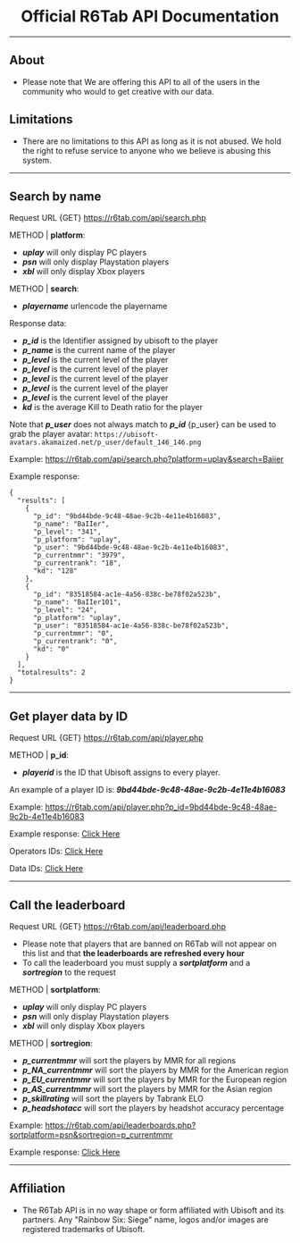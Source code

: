 <p align="center">
  <h1 align="center">Official R6Tab API Documentation</h3>
</p>

<hr>

## About
- Please note that We are offering this API to all of the users in the community who would to get creative with our data.

## Limitations
- There are no limitations to this API as long as it is not abused. We hold the right to refuse service to anyone who we believe is abusing this system.

<hr>

## Search by name

Request URL {GET} https://r6tab.com/api/search.php

METHOD | **platform**:

- <i>**uplay**</i> will only display PC players<br>
- <i>**psn**</i> will only display Playstation players<br>
- <i>**xbl**</i> will only display Xbox players<br>

METHOD | **search**:

- <i>**playername**</i> urlencode the playername<br>

Response data:

- <i>**p_id**</i> is the Identifier assigned by ubisoft to the player<br>
- <i>**p_name**</i> is the current name of the player<br>
- <i>**p_level**</i> is the current level of the player<br>
- <i>**p_level**</i> is the current level of the player<br>
- <i>**p_level**</i> is the current level of the player<br>
- <i>**p_level**</i> is the current level of the player<br>
- <i>**p_level**</i> is the current level of the player<br>
- <i>**kd**</i> is the average Kill to Death ratio for the player<br>

Note that <i>**p_user**</i> does not always match to <i>**p_id**</i> {p_user} can be used to grab the player avatar: `https://ubisoft-avatars.akamaized.net/p_user/default_146_146.png`

Example: https://r6tab.com/api/search.php?platform=uplay&search=Baiier

Example response:
```
{
  "results": [
    {
      "p_id": "9bd44bde-9c48-48ae-9c2b-4e11e4b16083",
      "p_name": "BaIIer",
      "p_level": "341",
      "p_platform": "uplay",
      "p_user": "9bd44bde-9c48-48ae-9c2b-4e11e4b16083",
      "p_currentmmr": "3979",
      "p_currentrank": "18",
      "kd": "128"
    },
    {
      "p_id": "83518584-ac1e-4a56-838c-be78f02a523b",
      "p_name": "BaIIer101",
      "p_level": "24",
      "p_platform": "uplay",
      "p_user": "83518584-ac1e-4a56-838c-be78f02a523b",
      "p_currentmmr": "0",
      "p_currentrank": "0",
      "kd": "0"
    }
  ],
  "totalresults": 2
}
```
<hr>

## Get player data by ID

Request URL {GET} https://r6tab.com/api/player.php

METHOD | **p_id**:

- <i>**playerid**</i> is the ID that Ubisoft assigns to every player.<br>

An example of a player ID is: <i>**9bd44bde-9c48-48ae-9c2b-4e11e4b16083**</i>

Example: https://r6tab.com/api/player.php?p_id=9bd44bde-9c48-48ae-9c2b-4e11e4b16083

Example response: <u>[Click Here](https://github.com/Tabwire/R6Tab-API/blob/master/responses/playerdatabyid.json)</u>

Operators IDs: <u>[Click Here](https://github.com/Tabwire/R6Tab-API/blob/master/Operators.md)</u>

Data IDs: <u>[Click Here](https://github.com/Tabwire/R6Tab-API/blob/master/Data.md)</u>

<hr>

## Call the leaderboard

Request URL {GET} https://r6tab.com/api/leaderboard.php<br>
- Please note that players that are banned on R6Tab will not appear on this list and that **the leaderboards are refreshed every hour**<br>
- To call the leaderboard you must supply a <i>**sortplatform**</i> and a <i>**sortregion**</i> to the request<br>

METHOD | **sortplatform**:

- <i>**uplay**</i> will only display PC players<br>
- <i>**psn**</i> will only display Playstation players<br>
- <i>**xbl**</i> will only display Xbox players<br>

METHOD | **sortregion**:

- <i>**p_currentmmr**</i> will sort the players by MMR for all regions<br>
- <i>**p_NA_currentmmr**</i> will sort the players by MMR for the American region<br>
- <i>**p_EU_currentmmr**</i> will sort the players by MMR for the European region<br>
- <i>**p_AS_currentmmr**</i> will sort the players by MMR for the Asian region<br>
- <i>**p_skillrating**</i> will sort the players by Tabrank ELO<br>
- <i>**p_headshotacc**</i> will sort the players by headshot accuracy percentage<br>

Example: https://r6tab.com/api/leaderboards.php?sortplatform=psn&sortregion=p_currentmmr

Example response: <u>[Click Here](https://github.com/Tabwire/R6Tab-API/blob/master/responses/leaderboardresponse.json)</u>

<hr>

## Affiliation
- The R6Tab API is in no way shape or form affiliated with Ubisoft and its partners. Any "Rainbow Six: Siege" name, logos and/or images are registered trademarks of Ubisoft.
